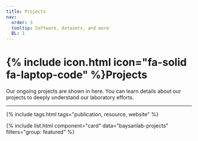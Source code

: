```yaml
---
title: Projects
nav:
  order: 3
  tooltip: Software, datasets, and more
  BL: 1
---
```


# {% include icon.html icon="fa-solid fa-laptop-code" %}Projects

Our ongoing projects are shown in here. You can learn details about our projects to deeply understand our laboratory efforts.  

---

{% include tags.html tags="publication, resource, website" %}

{% include list.html component="card" data="baysanlab-projects" filters="group: featured" %}
